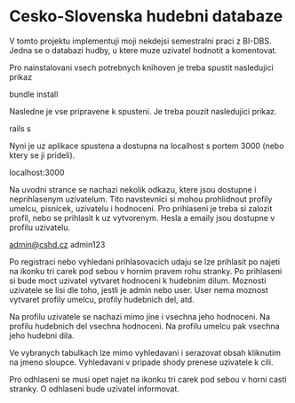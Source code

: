 # Cesko-Slovenska hudebni databaze

V tomto projektu implementuji moji nekdejsi semestralni praci z BI-DBS. Jedna se o databazi hudby, u ktere muze uzivatel hodnotit a komentovat.

Pro nainstalovani vsech potrebnych knihoven je treba spustit nasledujici prikaz

bundle install

Nasledne je vse pripravene k spusteni. Je treba pouzit nasledujici prikaz.

rails s

Nyni je uz aplikace spustena a dostupna na localhost s portem 3000 (nebo ktery se ji prideli).

localhost:3000

Na uvodni strance se nachazi nekolik odkazu, ktere jsou dostupne i neprihlasenym uzivatelum. Tito navstevnici si mohou prohlidnout profily umelcu, pisnicek, uzivatelu i hodnoceni. Pro prihlaseni je treba si zalozit profil, nebo se prihlasit k uz vytvorenym. Hesla a emaily jsou dostupne v profilu uzivatelu. 

admin@cshd.cz
admin123

Po registraci nebo vyhledani prihlasovacich udaju se lze prihlasit po najeti na ikonku tri carek pod sebou v hornim pravem rohu stranky. Po prihlaseni si bude moct uzivatel vytvaret hodnoceni k hudebnim dilum. Moznosti uzivatele se lisi dle toho, jestli je admin nebo user. User nema moznost vytvaret profily umelcu, profily hudebnich del, atd. 

Na profilu uzivatele se nachazi mimo jine i vsechna jeho hodnoceni. Na profilu hudebnich del vsechna hodnoceni. Na profilu umelcu pak vsechna jeho hudebni dila. 

Ve vybranych tabulkach lze mimo vyhledavani i serazovat obsah kliknutim na jmeno sloupce. Vyhledavani v pripade shody prenese uzivatele k cili.

Pro odhlaseni se musi opet najet na ikonku tri carek pod sebou v horni casti stranky. O odhlaseni bude uzivatel informovat.